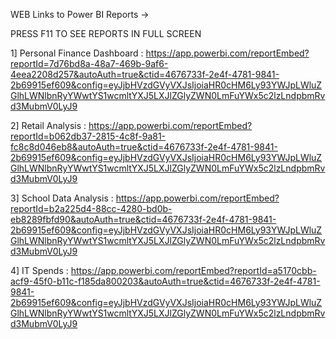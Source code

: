 WEB Links to Power BI Reports ->

PRESS F11 TO SEE REPORTS IN FULL SCREEN 


1] Personal Finance Dashboard : https://app.powerbi.com/reportEmbed?reportId=7d76bd8a-48a7-469b-9af6-4eea2208d257&autoAuth=true&ctid=4676733f-2e4f-4781-9841-2b69915ef609&config=eyJjbHVzdGVyVXJsIjoiaHR0cHM6Ly93YWJpLWluZGlhLWNlbnRyYWwtYS1wcmltYXJ5LXJlZGlyZWN0LmFuYWx5c2lzLndpbmRvd3MubmV0LyJ9

2] Retail Analysis : https://app.powerbi.com/reportEmbed?reportId=b062db37-2815-4c8f-9a81-fc8c8d046eb8&autoAuth=true&ctid=4676733f-2e4f-4781-9841-2b69915ef609&config=eyJjbHVzdGVyVXJsIjoiaHR0cHM6Ly93YWJpLWluZGlhLWNlbnRyYWwtYS1wcmltYXJ5LXJlZGlyZWN0LmFuYWx5c2lzLndpbmRvd3MubmV0LyJ9

3] School Data Analysis : https://app.powerbi.com/reportEmbed?reportId=b2a225d4-88cc-4280-bd0b-eb8289fbfd90&autoAuth=true&ctid=4676733f-2e4f-4781-9841-2b69915ef609&config=eyJjbHVzdGVyVXJsIjoiaHR0cHM6Ly93YWJpLWluZGlhLWNlbnRyYWwtYS1wcmltYXJ5LXJlZGlyZWN0LmFuYWx5c2lzLndpbmRvd3MubmV0LyJ9

4] IT Spends : https://app.powerbi.com/reportEmbed?reportId=a5170cbb-acf9-45f0-b11c-f185da800203&autoAuth=true&ctid=4676733f-2e4f-4781-9841-2b69915ef609&config=eyJjbHVzdGVyVXJsIjoiaHR0cHM6Ly93YWJpLWluZGlhLWNlbnRyYWwtYS1wcmltYXJ5LXJlZGlyZWN0LmFuYWx5c2lzLndpbmRvd3MubmV0LyJ9
